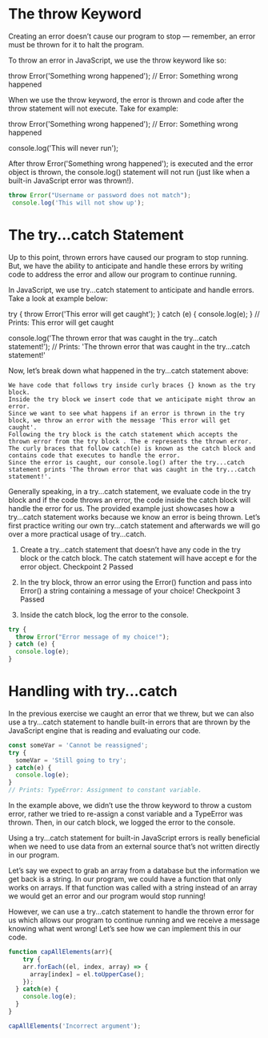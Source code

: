 #  The throw Keyword

Creating an error doesn’t cause our program to stop — remember, an error must be thrown for it to halt the program.

To throw an error in JavaScript, we use the throw keyword like so:

throw Error('Something wrong happened');
// Error: Something wrong happened

When we use the throw keyword, the error is thrown and code after the throw statement will not execute. Take for example:

throw Error('Something wrong happened');
// Error: Something wrong happened
 
console.log('This will never run');

After throw Error('Something wrong happened'); is executed and the error object is thrown, the console.log() statement will not run (just like when a built-in JavaScript error was thrown!). 

```Javascript
throw Error("Username or password does not match");
 console.log('This will not show up');
 ```







 # The try...catch Statement

Up to this point, thrown errors have caused our program to stop running. But, we have the ability to anticipate and handle these errors by writing code to address the error and allow our program to continue running.

In JavaScript, we use try...catch statement to anticipate and handle errors. Take a look at example below:

try {
  throw Error('This error will get caught');
} catch (e) {
  console.log(e);
}
// Prints: This error will get caught
 
console.log('The thrown error that was caught in the try...catch statement!');
// Prints: 'The thrown error that was caught in the try...catch statement!'

Now, let’s break down what happened in the try...catch statement above:

    We have code that follows try inside curly braces {} known as the try block.
    Inside the try block we insert code that we anticipate might throw an error.
    Since we want to see what happens if an error is thrown in the try block, we throw an error with the message 'This error will get caught'.
    Following the try block is the catch statement which accepts the thrown error from the try block . The e represents the thrown error.
    The curly braces that follow catch(e) is known as the catch block and contains code that executes to handle the error.
    Since the error is caught, our console.log() after the try...catch statement prints 'The thrown error that was caught in the try...catch statement!'.

Generally speaking, in a try...catch statement, we evaluate code in the try block and if the code throws an error, the code inside the catch block will handle the error for us. The provided example just showcases how a try...catch statement works because we know an error is being thrown. Let’s first practice writing our own try...catch statement and afterwards we will go over a more practical usage of try...catch.


1. Create a try...catch statement that doesn’t have any code in the try block or the catch block. The catch statement will have accept e for the error object.
Checkpoint 2 Passed

2. In the try block, throw an error using the Error() function and pass into Error() a string containing a message of your choice!
Checkpoint 3 Passed

3. Inside the catch block, log the error to the console.



```JavaScript
try {
  throw Error("Error message of my choice!");
} catch (e) {
  console.log(e);
}
```









# Handling with try...catch

In the previous exercise we caught an error that we threw, but we can also use a try...catch statement to handle built-in errors that are thrown by the JavaScript engine that is reading and evaluating our code.

```Javascript
const someVar = 'Cannot be reassigned';
try {
  someVar = 'Still going to try';
} catch(e) {
  console.log(e);
}
// Prints: TypeError: Assignment to constant variable.
```

In the example above, we didn’t use the throw keyword to throw a custom error, rather we tried to re-assign a const variable and a TypeError was thrown. Then, in our catch block, we logged the error to the console.

Using a try...catch statement for built-in JavaScript errors is really beneficial when we need to use data from an external source that’s not written directly in our program.

Let’s say we expect to grab an array from a database but the information we get back is a string. In our program, we could have a function that only works on arrays. If that function was called with a string instead of an array we would get an error and our program would stop running!

However, we can use a try...catch statement to handle the thrown error for us which allows our program to continue running and we receive a message knowing what went wrong! Let’s see how we can implement this in our code.




```JavaScript
function capAllElements(arr){
	try { 
    arr.forEach((el, index, array) => {
      array[index] = el.toUpperCase();
    });
  } catch(e) {
    console.log(e);
  }
}

capAllElements('Incorrect argument');
```


